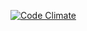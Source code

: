 [![Code Climate](https://codeclimate.com/github/hugohenley/pdi.png)](https://codeclimate.com/github/hugohenley/pdi)